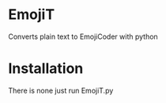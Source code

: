 # EmojiT
Converts plain text to EmojiCoder with python 
# Installation
There is none just run EmojiT.py
